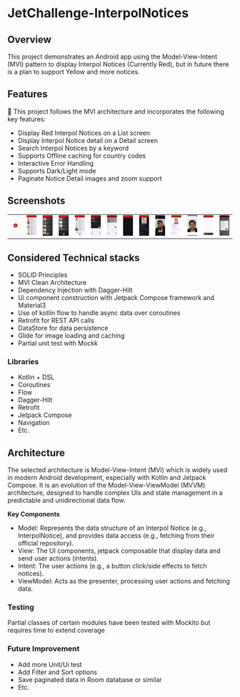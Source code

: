 # JetChallenge-InterpolNotices

## Overview

This project demonstrates an Android app using the Model-View-Intent (MVI) pattern to display
Interpol Notices (Currently Red), but in future there is a plan to support Yellow and more notices.

## Features

🚀 This project follows the MVI architecture and incorporates the following key features:

- Display Red Interpol Notices on a List screen
- Display Interpol Notice detail on a Detail screen
- Search Interpol Notices by a keyword
- Supports Offline caching for country codes
- Interactive Error Handling
- Supports Dark/Light mode
- Paginate Notice Detail images and zoom support

## Screenshots

<table>
  <tr>
    <td><img alt="SplashScreen" src="assets/screenshots/1.splash-screen.png" width="150" /></td>
    <td><img alt="NoticeListScreenLight" src="assets/screenshots/2.notice-list-light-screen.png" width="150" /></td>
    <td><img alt="NoticeListScreenDark" src="assets/screenshots/3.notice-list-dark-screen.png" width="150" /></td>
    <td><img alt="NoticeListLoadErrorScreenDark" src="assets/screenshots/4.notice-list-load-error-dark-screen.png" width="150" /></td>
    <td><img alt="NoticeListLoadErrorScreenLight" src="assets/screenshots/5.notice-list-load-error-light-screen.png" width="150" /></td>
    <td><img alt="NoticeListSearchScreenDark" src="assets/screenshots/6.notice-list-search-dark-screen.png" width="150" /></td>
    <td><img alt="NoticeListSearchScreenLight" src="assets/screenshots/7.notice-list-search-light-screen.png" width="150" /></td>
    <td><img alt="NoticeListNoDataScreenDark" src="assets/screenshots/8.notice-list-no-data-dark-screen.png" width="150" /></td>
    <td><img alt="NoticeDetailScreenDark" src="assets/screenshots/9.notice-detail-dark-screen.png" width="150" /></td>
    <td><img alt="NoticeDetailImagePreviewScreenDark" src="assets/screenshots/10.notice-detail-image-preview-dark-screen.png" width="150" /></td>
    <td><img alt="NoticeDetailScreenLight" src="assets/screenshots/11.notice-detail-light-screen.png" width="150" /></td>
    <td><img alt="NoticeDetailImagePreviewScreenLight" src="assets/screenshots/12.notice-detail-image-preview-light-screen.png" width="150" /></td>
    <td><img alt="NoticeDetailLoadErrorScreen" src="assets/screenshots/13.notice-detail-load-error-screen.png" width="150" /></td>
    <td><img alt="ThemeSelectionPopup" src="assets/screenshots/14.theme-selection-popup.png" width="150" /></td>
  </tr>
</table>

## Considered Technical stacks

- SOLID Principles
- MVI Clean Architecture
- Dependency Injection with Dagger-Hilt
- Ui component construction with Jetpack Compose framework and Material3
- Use of kotlin flow to handle async data over coroutines
- Retrofit for REST API calls
- DataStore for data persistence
- Glide for image loading and caching
- Partial unit test with Mockk

### Libraries

- Kotlin + DSL
- Coroutines
- Flow
- Dagger-Hilt
- Retrofit
- Jetpack Compose
- Navigation
- Etc.

## Architecture

The selected architecture is Model-View-Intent (MVI) which is widely used in modern Android
development,
especially with Kotlin and Jetpack Compose. It is an evolution of the Model-View-ViewModel (MVVM)
architecture,
designed to handle complex UIs and state management in a predictable and unidirectional data flow.

**Key Components**

- Model: Represents the data structure of an Interpol Notice (e.g., InterpolNotice), and provides
  data access (e.g., fetching from their official repository).
- View: The UI components, jetpack composable that display data and send user actions (intents).
- Intent: The user actions (e.g., a button click/side effects to fetch notices).
- ViewModel: Acts as the presenter, processing user actions and fetching data.

### Testing

Partial classes of certain modules have been tested with Mockito but requires time to extend
coverage

### Future Improvement

- Add more Unit/Ui test
- Add Filter and Sort options
- Save paginated data in Room database or similar
- Etc.
